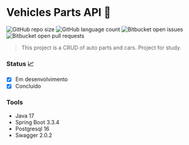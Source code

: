 # Vehicles Parts API 🚗

![GitHub repo size](https://img.shields.io/github/repo-size/Tsuda12/vehicles-parts-api?style=for-the-badge)
![GitHub language count](https://img.shields.io/github/languages/count/Tsuda12/vehicles-parts-api?style=for-the-badge)
![Bitbucket open issues](https://img.shields.io/bitbucket/issues/Tsuda12/vehicles-parts-api?style=for-the-badge)
![Bitbucket open pull requests](https://img.shields.io/bitbucket/pr-raw/Tsuda12/vehicles-parts-api?style=for-the-badge)

> This project is a CRUD of auto parts and cars.
> Project for study. 

### Status 📈
- [x] Em desenvolvimento
- [x] Concluído

### Tools
- Java 17
- Spring Boot 3.3.4
- Postgresql 16
- Swagger 2.0.2
